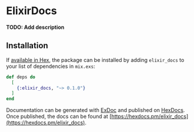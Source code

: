 # ElixirDocs

**TODO: Add description**

## Installation

If [available in Hex](https://hex.pm/docs/publish), the package can be installed
by adding `elixir_docs` to your list of dependencies in `mix.exs`:

```elixir
def deps do
  [
    {:elixir_docs, "~> 0.1.0"}
  ]
end
```

Documentation can be generated with [ExDoc](https://github.com/elixir-lang/ex_doc)
and published on [HexDocs](https://hexdocs.pm). Once published, the docs can
be found at [https://hexdocs.pm/elixir_docs](https://hexdocs.pm/elixir_docs).

